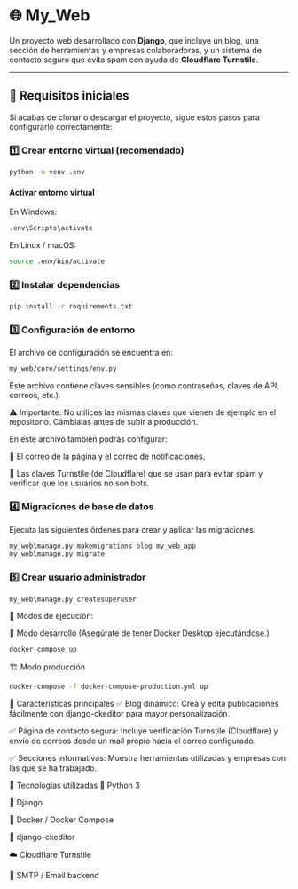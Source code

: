 # 🌐 My_Web

Un proyecto web desarrollado con **Django**, que incluye un blog, una sección de herramientas y empresas colaboradoras, y un sistema de contacto seguro que evita spam con ayuda de **Cloudflare Turnstile**.

---

## 🧰 Requisitos iniciales

Si acabas de clonar o descargar el proyecto, sigue estos pasos para configurarlo correctamente:

### 1️⃣ Crear entorno virtual (recomendado)
```bash
python -m venv .env
```
#### Activar entorno virtual
En Windows:
```bash
.env\Scripts\activate
```
En Linux / macOS:
```bash
source .env/bin/activate
```
### 2️⃣ Instalar dependencias
```bash
pip install -r requirements.txt
```
### 3️⃣ Configuración de entorno
El archivo de configuración se encuentra en:
```bash
my_web/core/settings/env.py
```
Este archivo contiene claves sensibles (como contraseñas, claves de API, correos, etc.).

⚠️ Importante: No utilices las mismas claves que vienen de ejemplo en el repositorio.
Cámbialas antes de subir a producción.

En este archivo también podrás configurar:

📧 El correo de la página y el correo de notificaciones.

🔑 Las claves Turnstile (de Cloudflare) que se usan para evitar spam y verificar que los usuarios no son bots.

### 4️⃣ Migraciones de base de datos
Ejecuta las siguientes órdenes para crear y aplicar las migraciones:

```bash
my_web\manage.py makemigrations blog my_web_app
my_web\manage.py migrate
```
### 5️⃣ Crear usuario administrador
```bash
my_web\manage.py createsuperuser
```
🚀 Modos de ejecución:

🧪 Modo desarrollo
(Asegúrate de tener Docker Desktop ejecutándose.)
```bash
docker-compose up
```
🏗️ Modo producción
```bash
docker-compose -f docker-compose-production.yml up
```

📰 Características principales
✅ Blog dinámico:
Crea y edita publicaciones fácilmente con django-ckeditor para mayor personalización.

✅ Página de contacto segura:
Incluye verificación Turnstile (Cloudflare) y envío de correos desde un mail propio hacia el correo configurado.

✅ Secciones informativas:
Muestra herramientas utilizadas y empresas con las que se ha trabajado.

🧩 Tecnologías utilizadas
🐍 Python 3

🌱 Django

🐋 Docker / Docker Compose

📝 django-ckeditor

☁️ Cloudflare Turnstile

💌 SMTP / Email backend
